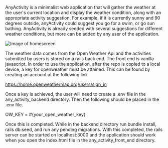 AnyActivity is a minimalist web application that will gather the weather at the user's current location 
and display the weather condition, along with an appropriate activity suggestion. For example, if it is 
currently sunny and 90 degrees outside, anyActivity could suggest you go for a swim, or go sun bathing. 
AnyActivity is already seeded with several suggestions for different weather conditions, but more can 
be added by any user of the application. 

![Image of homescreen](https://imgur.com/c6kuHDd)

The weather data comes from the Open Weather Api and the activities submitted by users is stored on a 
rails back end. The front end is vanilla javascript. In order to use the application, after the repo is 
copied to a local device, a key for openweather must be attained. This can be found by creating an account 
at the following link

https://home.openweathermap.org/users/sign_in

Once a key is achieved, the user will need to create a .env file in the any_activity_backend directory. 
Then the following should be placed in the .env file.

OW_KEY = #{your_open_weather_key}

Once this is completed. While in the backend directory run bundle install, rails db:seed, and run any pending
migrations. With this completed, the rails server can be started on localhost:3000 and the application should 
work when you open the index.html file in the any_activity_front_end directory.

